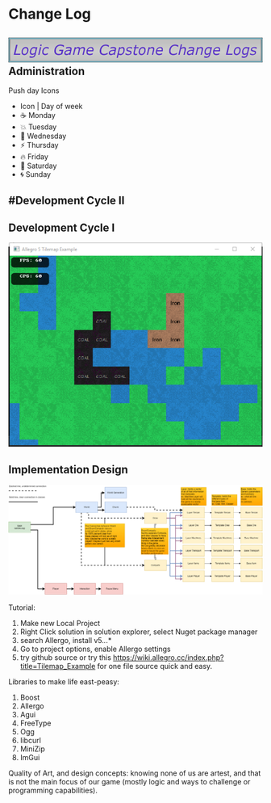 Change Log
==========

[![alt text](https://github.com/theisen1337/LogicCapStone/blob/master/Resources/ChangeLog.png?raw=true)](https://docs.google.com/spreadsheets/d/1ky_VFgmI_vEGAvMKDzFaG4Vzs-ccq7mGkNne6AVlKr4/edit#gid=0)
Administration
--------------
Push day Icons
- Icon | Day of week
- :coffee: Monday
- :collision: Tuesday
- :hammer: Wednesday
- :zap: Thursday
- :fire: Friday
- :star2: Saturday 
- :cyclone: Sunday

#Development Cycle II
---------------------



Development Cycle I
-------------------

![alt text](https://github.com/theisen1337/LogicCapStone/blob/master/Resources/Dev1.PNG?raw=true)

Implementation Design
---------------------

![alt text](https://github.com/theisen1337/LogicCapStone/blob/master/Resources/CapstoneDesign.png?raw=true)



Tutorial:

1. Make new Local Project
2. Right Click solution in solution explorer, select Nuget package manager
3. search Allergo, install v5.*.*.*
4. Go to project options, enable Allergo settings
5. try github source or try this  https://wiki.allegro.cc/index.php?title=Tilemap_Example
   for one file source quick and easy.
   
Libraries to make life east-peasy:

1. Boost
2. Allergo
3. Agui
4. FreeType
5. Ogg
6. libcurl
7. MiniZip
8. ImGui
	
   
Quality of Art, and design concepts:
knowing none of us are artest, and that is not the main focus of our game (mostly logic and ways to challenge or programming capabilities).